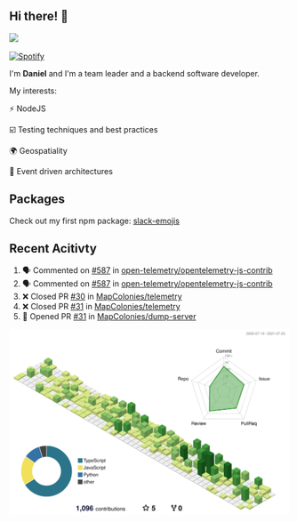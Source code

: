## Hi there! 👋

<p>
  <img src="https://github-readme-stats.vercel.app/api?username=syncush&theme=tokyonight">
</p>

[![Spotify](https://novatorem-rust.vercel.app/api/spotify)](https://open.spotify.com/user/syncush)

I'm **Daniel** and I'm a team leader and a backend software developer.

My interests:

⚡ NodeJS

☑️ Testing techniques and best practices

🌍 Geospatiality

🧠 Event driven architectures

## Packages
Check out my first npm package: [slack-emojis](https://www.npmjs.com/package/slack-emojis)

## Recent Acitivty
<!--START_SECTION:activity-->
1. 🗣 Commented on [#587](https://github.com/open-telemetry/opentelemetry-js-contrib/issues/587) in [open-telemetry/opentelemetry-js-contrib](https://github.com/open-telemetry/opentelemetry-js-contrib)
2. 🗣 Commented on [#587](https://github.com/open-telemetry/opentelemetry-js-contrib/issues/587) in [open-telemetry/opentelemetry-js-contrib](https://github.com/open-telemetry/opentelemetry-js-contrib)
3. ❌ Closed PR [#30](https://github.com/MapColonies/telemetry/pull/30) in [MapColonies/telemetry](https://github.com/MapColonies/telemetry)
4. ❌ Closed PR [#31](https://github.com/MapColonies/telemetry/pull/31) in [MapColonies/telemetry](https://github.com/MapColonies/telemetry)
5. 💪 Opened PR [#31](https://github.com/MapColonies/dump-server/pull/31) in [MapColonies/dump-server](https://github.com/MapColonies/dump-server)
<!--END_SECTION:activity-->

![contrib](./profile-3d-contrib/profile-green-animate.svg)

